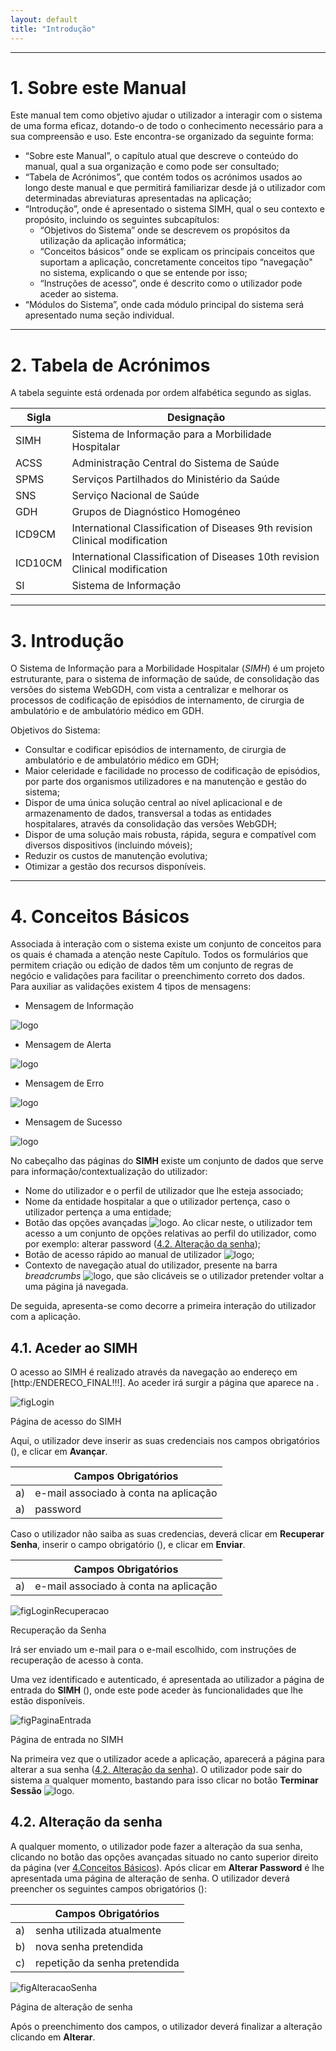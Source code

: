 ```yaml
---
layout: default
title: "Introdução"
---
```



---

# 1. Sobre este Manual
<div id="sobre-este-manual"></div>

Este manual tem como objetivo ajudar o utilizador a interagir com o sistema de uma forma eficaz, dotando-o de todo o conhecimento necessário para a sua compreensão e uso. 
Este encontra-se organizado da seguinte forma:

 - “Sobre este Manual”, o capítulo atual que descreve o conteúdo do manual, qual a sua organização e como pode ser consultado; 
 - “Tabela de  Acrónimos”, que contém todos os acrónimos usados ao longo deste manual e que permitirá familiarizar desde já o utilizador com determinadas abreviaturas apresentadas na aplicação; 
 - “Introdução”, onde é apresentado o sistema SIMH, qual o seu contexto e propósito,  incluindo os seguintes subcapítulos:
	 * “Objetivos do Sistema” onde se descrevem os propósitos da utilização da aplicação informática;
	 * “Conceitos básicos” onde se explicam os principais conceitos que suportam a aplicação, concretamente conceitos tipo “navegação" no sistema, explicando o que se entende por isso;
 	 * “Instruções de acesso”, onde é descrito como o utilizador pode aceder ao sistema.
- “Módulos do Sistema”, onde cada módulo principal do sistema será apresentado numa seção individual.
 
---
 
# 2. Tabela de Acrónimos
<div id="tabela-de-acronimos"></div>

A tabela seguinte está ordenada por ordem alfabética segundo as siglas.

|  Sigla  |  Designação             													  	|	           
|---------|---------------------------------------------------------------------------------|
|  SIMH   |  Sistema de Informação para a Morbilidade Hospitalar 						  	|
|  ACSS   |  Administração Central do Sistema de Saúde 									  	|
|  SPMS   |  Serviços Partilhados do Ministério da Saúde									|
|  SNS    |  Serviço Nacional de Saúde														|
|  GDH    |  Grupos de Diagnóstico Homogéneo												|                                                 
|  ICD9CM |  International Classification of Diseases 9th revision Clinical modification 	|
| ICD10CM |  International Classification of Diseases 10th revision Clinical modification 	|           
|  SI     |  Sistema de Informação															|           

---

# 3. Introdução
<div id="introducao"></div>

O Sistema de Informação para a Morbilidade Hospitalar (*SIMH*) é um projeto estruturante, para o sistema de informação de saúde, de consolidação das versões do sistema WebGDH, com vista a centralizar e melhorar os processos de codificação de episódios de internamento, de cirurgia de ambulatório e de ambulatório médico em GDH.

Objetivos do Sistema:

* Consultar e codificar episódios de internamento, de cirurgia de ambulatório e de ambulatório médico em GDH;
* Maior celeridade e facilidade no processo de codificação de episódios, por parte dos organismos utilizadores e na manutenção e gestão do sistema;
* Dispor de uma única solução central ao nível aplicacional e de armazenamento de dados, transversal a todas as entidades hospitalares, através da consolidação das versões WebGDH;
* Dispor de uma solução mais robusta, rápida, segura e compatível com diversos dispositivos (incluindo móveis);
* Reduzir os custos de manutenção evolutiva;
* Otimizar a gestão dos recursos disponíveis.

---

# 4. Conceitos Básicos
<div id="conceitos-basicos"></div>

Associada à interação com o sistema existe um conjunto de conceitos para os quais é chamada a atenção neste Capítulo.
Todos os formulários que permitem criação ou edição de dados têm um conjunto de regras de negócio e validações para facilitar o preenchimento correto dos dados.
Para auxiliar as validações existem 4 tipos de mensagens:

* Mensagem de Informação

![logo](img/informacao.jpg)

* Mensagem de Alerta

![logo](img/alerta.jpg)

* Mensagem de Erro

![logo](img/erro.jpg)

* Mensagem de Sucesso

![logo](img/sucesso.jpg)

No cabeçalho das páginas do **SIMH** existe um conjunto de dados que serve para informação/contextualização do utilizador:

* Nome do utilizador e o perfil de utilizador que lhe esteja associado;
* Nome da entidade hospitalar a que o utilizador pertença, caso o utilizador pertença a uma entidade;
* Botão das opções avançadas ![logo](img/definicao.png). Ao clicar neste, o utilizador tem acesso a um conjunto de opções relativas ao perfil do utilizador, como por exemplo: alterar password ([4.2. Alteração da senha](#alterao-da-senha));
* Botão de acesso rápido ao manual de utilizador ![logo](img/manual.jpg);
* Contexto de navegação atual do utilizador, presente na barra *breadcrumbs* ![logo](img/breadcrumbs.jpg), que são clicáveis se o utilizador pretender voltar a uma página já navegada.

De seguida, apresenta-se como decorre a primeira interação do utilizador com a aplicação.

## 4.1. Aceder ao SIMH
<div id="aceder-ao-simh"></div>

O acesso ao SIMH é realizado através da navegação ao endereço em [http:/ENDERECO_FINAL!!!]. Ao aceder irá surgir a página que aparece na [](#figLogin).

![figLogin](img/pages/4_1_1.jpg)

<p class="caption" id="figLogin">Página de acesso do SIMH </p>

Aqui, o utilizador deve inserir as suas credenciais nos campos obrigatórios ([](#figLogin)), e clicar em **Avançar**.

|    |  Campos Obrigatórios [](#figLogin)  	|	           
|----|--------------------------------------------------|
| a) | e-mail associado à conta na aplicação  			|
| a) | password								  			| 


Caso o utilizador não saiba as suas credencias, deverá clicar em **Recuperar Senha**, inserir o campo obrigatório ([](#figLoginRecuperacao)), e clicar em **Enviar**.

|    |  Campos Obrigatórios [](#figLoginRecuperacao)  	|	           
|----|--------------------------------------------------|
| a) | e-mail associado à conta na aplicação  			|  

![figLoginRecuperacao](img/pages/4_1_2.jpg)

<p class="caption" id="figLoginRecuperacao"> Recuperação da Senha </p>

Irá ser enviado um e-mail para o e-mail escolhido, com instruções de recuperação de acesso à conta.

Uma vez identificado e autenticado, é apresentada ao utilizador a página de entrada do **SIMH** ([](#figPaginaEntrada)), onde este pode aceder às funcionalidades que lhe estão disponíveis.

![figPaginaEntrada](img/pages/4_1_3.jpg)

<p class="caption" id="figPaginaEntrada"> Página de entrada no SIMH </p>
 
Na primeira vez que o utilizador acede a aplicação, aparecerá a página para alterar a sua senha ([4.2. Alteração da senha](#alterao-da-senha)).
O utilizador pode sair do sistema a qualquer momento, bastando para isso clicar no botão **Terminar Sessão** ![logo](img/logout.jpg).


## 4.2. Alteração da senha
<div id="alteracao-da-senha"></div>

A qualquer momento, o utilizador pode fazer a alteração da sua senha, clicando no botão das opções avançadas situado no canto superior direito da página (ver [4.Conceitos Básicos](#conceitos-basicos)). 
Após clicar em **Alterar Password** é lhe apresentada uma página de alteração de senha. O utilizador deverá preencher os seguintes campos obrigatórios ([](#figAlteracaoSenha)):

|    |  Campos Obrigatórios [](#figAlteracaoSenha)  |           
|----|----------------------------------------------|
| a) |  senha utilizada atualmente            		| 
| b) |  nova senha pretendida                 		|  
| c) |  repetição da senha pretendida         		|


![figAlteracaoSenha](img/pages/4_2_1.jpg)

<p class="caption" id="figAlteracaoSenha"> Página de alteração de senha </p>

Após o preenchimento dos campos, o utilizador deverá finalizar a alteração clicando em **Alterar**.
